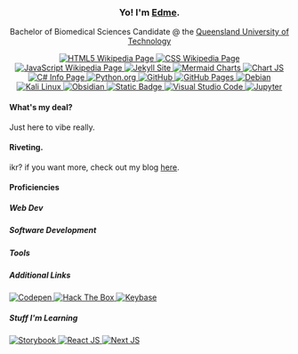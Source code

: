 <h3 align="center">Yo! I'm <a target="_blank" href="https://edamame-v.github.io/about">Edme</a>.</h3>
<p align="center">
    Bachelor of Biomedical Sciences Candidate @ the <a rel="nofollow noopener noreferrer" target="_blank" href="https://qut.edu.au">Queensland University of Technology</a>
</p>
<div align="center">
    <a class="badge" href="https://en.wikipedia.org/wiki/HTML5">
        <img alt="HTML5 Wikipedia Page" src="https://img.shields.io/badge/HTML5-%23E34F26?style=for-the-badge&logo=html5&logoColor=%23ffffff&labelColor=%23B05941">
    </a>
    <a href="https://en.wikipedia.org/wiki/CSS">
        <img alt="CSS Wikipedia Page" src="https://img.shields.io/badge/CSS3-%231572B6?style=for-the-badge&logo=css3&logoColor=%23ffffff&labelColor=%232A5D82">
    </a>
    <a href="https://en.wikipedia.org/wiki/JavaScript">
        <img alt="JavaScript Wikipedia Page" src="https://img.shields.io/badge/JavaScript-%23F7DF1E?style=for-the-badge&logo=javascript&logoColor=%23ffffff&labelColor=%23C4B53F">
    </a>
    <a href="https://jekyllrb.com/">
        <img alt="Jekyll Site" src="https://img.shields.io/badge/Jekyll-%23CC0000?style=for-the-badge&logo=jekyll&logoColor=%23ffffff&labelColor=%23991F1F">
    </a>
    <a href="https://mermaid.live">
        <img alt="Mermaid Charts" src="https://img.shields.io/badge/Mermaid-%23FF3670?style=for-the-badge&logo=mermaid&logoColor=%23ffffff&labelColor=%23CC5476">
    </a>
    <a href="https://www.chartjs.org/">
        <img alt="Chart JS" src="https://img.shields.io/badge/Chart.js-%23FF6384?style=for-the-badge&logo=chart.js&logoColor=%23ffffff&labelColor=%23CC788A">
    </a>
    <a href="https://dotnet.microsoft.com/en-us/languages/csharp">
        <img alt="C# Info Page" src="https://img.shields.io/badge/C%23-%23512BD4?style=for-the-badge&logo=C%23&logoColor=%23ffffff&labelColor=%235540A1">
    </a>
    <a href="https://www.python.org/">
        <img alt="Python.org" src="https://img.shields.io/badge/Python-%233776AB?style=for-the-badge&logo=python&logoColor=%23ffffff&labelColor=%233E5E78">
    </a>
    <a href="https://www.github.com">
        <img alt="GitHub" src="https://img.shields.io/badge/GitHub-%23171717?style=for-the-badge&logo=github&logoColor=%23ffffff&labelColor=%23432C4A">
    </a>
    <a href="https://pages.github.com/">
        <img alt="GitHub Pages" src="https://img.shields.io/badge/GitHub%20Pages-%23222222?style=for-the-badge&logo=github%20pages&logoColor=%23ffffff&labelColor=%234C3254">
    </a>
    <a href="https://www.debian.org">
        <img alt="Debian" src="https://img.shields.io/badge/debian-%23A81D33?style=for-the-badge&logo=debian&logoColor=%23ffffff&labelColor=%23752B36">
    </a>
    <a href="https://www.kali.org/">
        <img alt="Kali Linux" src="https://img.shields.io/badge/Kali-%23557C94?style=for-the-badge&logo=kali%20linux&logoColor=%23ffffff&labelColor=%234B5861">
    </a>
    <a href="https://obsidian.md/">
        <img alt="Obsidian" src="https://img.shields.io/badge/Obsidian-%237C3AED?style=for-the-badge&logo=obsidian&logoColor=%23ffffff&labelColor=%237852BA">
    </a>
    <a href="https://git-scm.com/">
        <img alt="Static Badge" src="https://img.shields.io/badge/Git-%23F05032?style=for-the-badge&logo=git&logoColor=%23ffffff&labelColor=%23BD5E4D">
    </a>
    <a href="https://code.visualstudio.com/">
        <img alt="Visual Studio Code" src="https://img.shields.io/badge/VS%20Code-%23007ACC?style=for-the-badge&logo=visual%20studio%20code&logoColor=%23ffffff&labelColor=%231F6899">
    </a>
    <a href="https://rust-lang.github.io/mdBook/index.html">
        <img= alt="mdBook" src="https://img.shields.io/badge/mdBook-%23000000?style=for-the-badge&logo=mdbook&logoColor=%23ffffff&labelColor=%23311F33">
    </a>
    <a href="https://jupyter.org/">
        <img alt="Jupyter" src="https://img.shields.io/badge/jupyter-%23F37626?style=for-the-badge&logo=jupyter&logoColor=%23ffffff&labelColor=%23BF7445">
    </a>
</div>


#### What's my deal?
Just here to vibe really.

#### Riveting.
ikr? if you want more, check out my blog [here](https://edamame-v.github.io/about).

#### Proficiencies
<!-- Made using https://shields.io/badges with the following parameters:
    badgeContent: {thing}-#{colour}
    style: for-the-badge
    logoColor: #ffffff

    Logos and Colors from https://simpleicons.org/
-->
<h5>Web Dev</h5>

<h5>Software Development</h5>

<h5>Tools</h5>

<h5>Additional Links</h5>
<a href="https://codepen.io/edamame-v">
    <img alt="Codepen" src="https://img.shields.io/badge/Codepen-%23000000?style=for-the-badge&logo=codepen&logoColor=%23ffffff">
</a>
<a href="https://app.hackthebox.com/users/1744080">
    <img alt="Hack The Box" src="https://img.shields.io/badge/HackTheBox-%239FEF00?style=for-the-badge&logo=hackthebox&logoColor=%23ffffff">
</a>
<a href="https://keybase.io/edamamev"> 
    <img alt="Keybase" src="https://img.shields.io/badge/KeyBase-%2333A0FF?style=for-the-badge&logo=keybase&logoColor=%23ffffff">
</a>
<h5>Stuff I'm Learning</h5>
<a href="https://storybook.js.org/">
    <img alt="Storybook" src="https://img.shields.io/badge/Storybook-%23FF4785?style=for-the-badge&logo=storybook&logoColor=%23ffffff">
</a>
<a href="https://react.dev/">
    <img alt="React JS" src="https://img.shields.io/badge/React--JS-%2361DAFB?style=for-the-badge&logo=react&logoColor=%23ffffff">
</a>
<a href="https://nextjs.org/">
    <img alt="Next JS" src="https://img.shields.io/badge/Next--JS-%23000000?style=for-the-badge&logo=next.js&logoColor=%23ffffff">
</a>